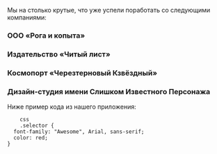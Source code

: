 Мы на столько крутые, что уже успели поработать со следующими компаниями:

### ООО «Рога и копыта»
### Издательство «Читый лист»
### Космопорт «Черезтерновый Кзвёздный»
### Дизайн-студия имени Слишком Известного Персонажа

Ниже пример кода из нашего приложения:
```
    css
    .selector {
  font-family: "Awesome", Arial, sans-serif;
  color: red;
}
```